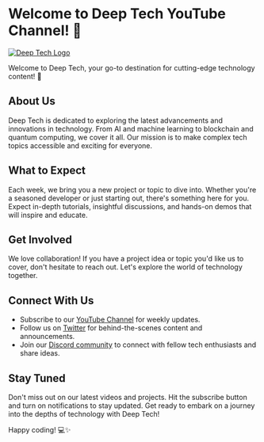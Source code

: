 # Welcome to Deep Tech YouTube Channel! 👋

[![Deep Tech Logo](https://example.com/deep-tech-logo.png)]((https://www.youtube.com/@DeepL_TECH))

Welcome to Deep Tech, your go-to destination for cutting-edge technology content! 🚀

## About Us

Deep Tech is dedicated to exploring the latest advancements and innovations in technology. From AI and machine learning to blockchain and quantum computing, we cover it all. Our mission is to make complex tech topics accessible and exciting for everyone.

## What to Expect

Each week, we bring you a new project or topic to dive into. Whether you're a seasoned developer or just starting out, there's something here for you. Expect in-depth tutorials, insightful discussions, and hands-on demos that will inspire and educate.

## Get Involved

We love collaboration! If you have a project idea or topic you'd like us to cover, don't hesitate to reach out. Let's explore the world of technology together.

## Connect With Us

- Subscribe to our [YouTube Channel](https://www.youtube.com/deep-tech) for weekly updates.
- Follow us on [Twitter](https://twitter.com/deeptech) for behind-the-scenes content and announcements.
- Join our [Discord community](https://discord.gg/deeptech) to connect with fellow tech enthusiasts and share ideas.

## Stay Tuned

Don't miss out on our latest videos and projects. Hit the subscribe button and turn on notifications to stay updated. Get ready to embark on a journey into the depths of technology with Deep Tech!

Happy coding! 💻✨
